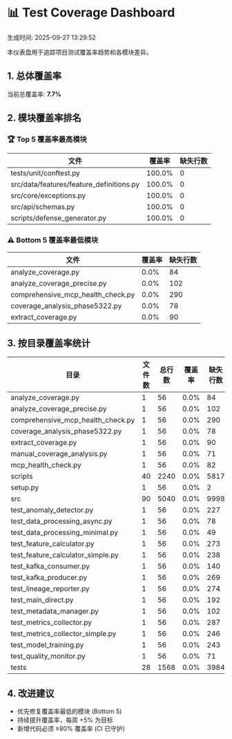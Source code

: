 # 📊 Test Coverage Dashboard

生成时间: 2025-09-27 13:29:52

本仪表盘用于追踪项目测试覆盖率趋势和各模块差异。

## 1. 总体覆盖率

当前总覆盖率: **7.7%**

## 2. 模块覆盖率排名

### 🏆 Top 5 覆盖率最高模块

| 文件 | 覆盖率 | 缺失行数 |
|------|--------|----------|
| tests/unit/conftest.py | 100.0% | 0 |
| src/data/features/feature_definitions.py | 100.0% | 0 |
| src/core/exceptions.py | 100.0% | 0 |
| src/api/schemas.py | 100.0% | 0 |
| scripts/defense_generator.py | 100.0% | 0 |

### ⚠️ Bottom 5 覆盖率最低模块

| 文件 | 覆盖率 | 缺失行数 |
|------|--------|----------|
| analyze_coverage.py | 0.0% | 84 |
| analyze_coverage_precise.py | 0.0% | 102 |
| comprehensive_mcp_health_check.py | 0.0% | 290 |
| coverage_analysis_phase5322.py | 0.0% | 78 |
| extract_coverage.py | 0.0% | 90 |

## 3. 按目录覆盖率统计

| 目录 | 文件数 | 总行数 | 覆盖率 | 缺失行数 |
|------|--------|--------|--------|----------|
| analyze_coverage.py | 1 | 56 | 0.0% | 84 |
| analyze_coverage_precise.py | 1 | 56 | 0.0% | 102 |
| comprehensive_mcp_health_check.py | 1 | 56 | 0.0% | 290 |
| coverage_analysis_phase5322.py | 1 | 56 | 0.0% | 78 |
| extract_coverage.py | 1 | 56 | 0.0% | 90 |
| manual_coverage_analysis.py | 1 | 56 | 0.0% | 71 |
| mcp_health_check.py | 1 | 56 | 0.0% | 82 |
| scripts | 40 | 2240 | 0.0% | 5817 |
| setup.py | 1 | 56 | 0.0% | 2 |
| src | 90 | 5040 | 0.0% | 9998 |
| test_anomaly_detector.py | 1 | 56 | 0.0% | 227 |
| test_data_processing_async.py | 1 | 56 | 0.0% | 78 |
| test_data_processing_minimal.py | 1 | 56 | 0.0% | 49 |
| test_feature_calculator.py | 1 | 56 | 0.0% | 273 |
| test_feature_calculator_simple.py | 1 | 56 | 0.0% | 238 |
| test_kafka_consumer.py | 1 | 56 | 0.0% | 140 |
| test_kafka_producer.py | 1 | 56 | 0.0% | 269 |
| test_lineage_reporter.py | 1 | 56 | 0.0% | 274 |
| test_main_direct.py | 1 | 56 | 0.0% | 192 |
| test_metadata_manager.py | 1 | 56 | 0.0% | 102 |
| test_metrics_collector.py | 1 | 56 | 0.0% | 287 |
| test_metrics_collector_simple.py | 1 | 56 | 0.0% | 246 |
| test_model_training.py | 1 | 56 | 0.0% | 243 |
| test_quality_monitor.py | 1 | 56 | 0.0% | 71 |
| tests | 28 | 1568 | 0.0% | 3984 |

## 4. 改进建议

- 优先修复覆盖率最低的模块 (Bottom 5)
- 持续提升覆盖率，每周 +5% 为目标
- 新增代码必须 ≥80% 覆盖率 (CI 已守护)